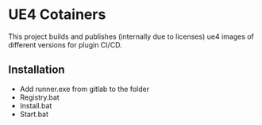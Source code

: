 # UE4 Cotainers
This project builds and publishes (internally due to licenses) ue4 images of different versions for plugin CI/CD.

## Installation
- Add runner.exe from gitlab to the folder
- Registry.bat
- Install.bat
- Start.bat
